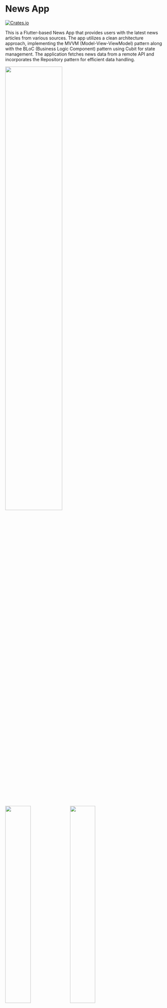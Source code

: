 # News App

[![Crates.io](https://img.shields.io/crates/l/rustc-serialize.svg?maxAge=2592000)]()

This is a Flutter-based News App that provides users with the latest news articles from various sources. The app utilizes a clean architecture approach, implementing the MVVM (Model-View-ViewModel) pattern along with the BLoC (Business Logic Component) pattern using Cubit for state management. The application fetches news data from a remote API and incorporates the Repository pattern for efficient data handling.

<img width="60%" src="https://github.com/user-attachments/assets/da1bf192-f514-4996-aee7-0b52ebe3353d"/>

<img width="40%" src="https://github.com/user-attachments/assets/0d0060b3-bcd1-487b-9972-3d54ee01f87a"/>
<img width="40%" src="https://github.com/user-attachments/assets/5b6e6b2e-f709-4172-a539-f7f805f72f67"/>

<img width="40%" src="https://github.com/user-attachments/assets/8527beaf-67bf-42dc-aec8-c091b2626053"/>
<img width="40%" src="https://github.com/user-attachments/assets/359472b8-9dde-456a-80e3-95aac37ed538"/>

<img width="40%" src="https://github.com/user-attachments/assets/7667d439-19d3-4d6b-9ad3-927049a21106"/>
<img width="40%" src="https://github.com/user-attachments/assets/b60d887a-a306-4894-a542-b5bedc6c18b0"/>

# Features
Display the latest news articles.

Filter news by categories (e.g., Sports, Politics, Technology).

Responsive UI that adapts to different screen sizes.

Search functionality to find specific news articles.

# Technologies Used
Flutter: UI toolkit for building natively compiled applications.

Dart: Programming language used for Flutter development.

BLoC (Cubit): State management solution for Flutter.

MVVM: Architectural pattern for separating business logic from UI.

Repository Pattern: Abstracts data sources for better testability and maintainability.

HTTP: For making API calls to fetch news data.

Provider: For dependency injection and state management.

# Architecture

The app is structured as follows:

Model: Represents the data structure of news articles.

View: The UI components that display the news articles.

ViewModel: Contains the business logic and interacts with the Model and View.

Repository: Manages data fetching and caching, providing a clean API for the ViewModel.

# Getting Started

App uses The News Database API. You have to enter your API key in order to run the app. You can create your own one very easy! (https://newsapi.org) 
